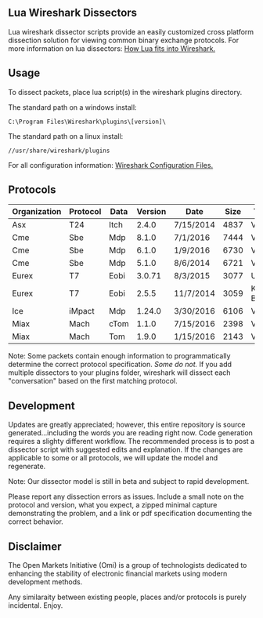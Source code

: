 ## Lua Wireshark Dissectors

Lua wireshark dissector scripts provide an easily customized cross platform dissection solution for viewing common binary exchange protocols. For more information on lua dissectors: [How Lua fits into Wireshark.](https://wiki.wireshark.org/Lua#How_Lua_fits_into_Wireshark "Wireshark's Lua Documentation")

## Usage

To dissect packets, place lua script(s) in the wireshark plugins directory.

The standard path on a windows install:

```
C:\Program Files\Wireshark\plugins\[version]\
```
The standard path on a linux install:

```
//usr/share/wireshark/plugins
```
For all configuration information: [Wireshark Configuration Files.](https://www.wireshark.org/docs/wsug_html_chunked/ChAppFilesConfigurationSection.html "Wireshark Files Configuration Documentation")
## Protocols

|Organization | Protocol | Data | Version | Date | Size | Testing|
|--- | --- | --- | --- | --- | --- | ---|
|Asx | T24 | Itch | 2.4.0 | 7/15/2014 | 4837 | Verified|
|Cme | Sbe | Mdp | 8.1.0 | 7/1/2016 | 7444 | Verified|
|Cme | Sbe | Mdp | 6.1.0 | 1/9/2016 | 6730 | Verified|
|Cme | Sbe | Mdp | 5.1.0 | 8/6/2014 | 6721 | Verified|
|Eurex | T7 | Eobi | 3.0.71 | 8/3/2015 | 3077 | Untested|
|Eurex | T7 | Eobi | 2.5.5 | 11/7/2014 | 3059 | Known Bug|
|Ice | iMpact | Mdp | 1.24.0 | 3/30/2016 | 6106 | Verified|
|Miax | Mach | cTom | 1.1.0 | 7/15/2016 | 2398 | Verified|
|Miax | Mach | Tom | 1.9.0 | 1/15/2016 | 2143 | Verified|

Note: Some packets contain enough information to programmatically determine the correct protocol specification.  *Some do not.*  If you add multiple dissectors to your plugins folder, wireshark will dissect each "conversation" based on the first matching protocol.

## Development

Updates are greatly appreciated; however, this entire repository is source generated...including the words you are reading right now. Code generation requires a slighty different workflow.  The recommended process is to post a dissector script with suggested edits and explanation.  If the changes are applicable to some or all protocols, we will update the model and regenerate.

Note: Our dissector model is still in beta and subject to rapid development.

Please report any dissection errors as issues.  Include a small note on the protocol and version, what you expect, a zipped minimal capture demonstrating the problem, and a link or pdf specification documenting the correct behavior. 

## Disclaimer

The Open Markets Initiative (Omi) is a group of technologists dedicated to enhancing the stability of electronic financial markets using modern development methods.

Any similaraity between existing people, places and/or protocols is purely incidental. Enjoy.

